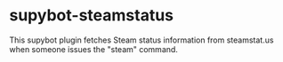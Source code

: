 supybot-steamstatus
===================

This supybot plugin fetches Steam status information from steamstat.us when someone issues the "steam" command.
